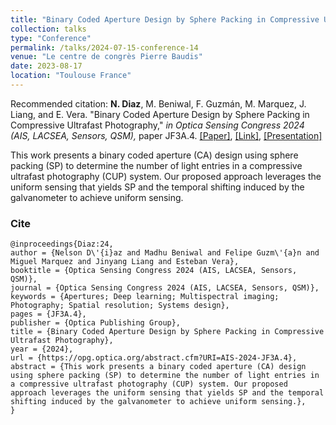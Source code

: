 ```yaml
---
title: "Binary Coded Aperture Design by Sphere Packing in Compressive Ultrafast Photography"
collection: talks
type: "Conference"
permalink: /talks/2024-07-15-conference-14
venue: "Le centre de congrès Pierre Baudis"
date: 2023-08-17
location: "Toulouse France"
---
```

Recommended citation: **N. Diaz**, M. Beniwal, F. Guzmán, M. Marquez, J. Liang, and E. Vera. "Binary Coded Aperture Design by Sphere Packing in Compressive Ultrafast Photography," <i>in Optica Sensing Congress 2024 (AIS, LACSEA, Sensors, QSM),</i> paper JF3A.4.  [[Paper]](https://nelson10.github.io/files/Conference15.pdf), [[Link]](https://opg.optica.org/abstract.cfm?uri=ais-2024-JF3A.4), [[Presentation]](https://nelson10.github.io/files/Presentation_COSI2024.pdf)

This work presents a binary coded aperture (CA) design using sphere packing (SP) to determine the number of light entries in a compressive ultrafast photography (CUP) system. Our proposed approach leverages the uniform sensing that yields SP and the temporal shifting induced by the galvanometer to achieve uniform sensing.

### Cite

```
@inproceedings{Diaz:24,
author = {Nelson D\'{i}az and Madhu Beniwal and Felipe Guzm\'{a}n and Miguel Marquez and Jinyang Liang and Esteban Vera},
booktitle = {Optica Sensing Congress 2024 (AIS, LACSEA, Sensors, QSM)},
journal = {Optica Sensing Congress 2024 (AIS, LACSEA, Sensors, QSM)},
keywords = {Apertures; Deep learning; Multispectral imaging; Photography; Spatial resolution; Systems design},
pages = {JF3A.4},
publisher = {Optica Publishing Group},
title = {Binary Coded Aperture Design by Sphere Packing in Compressive Ultrafast Photography},
year = {2024},
url = {https://opg.optica.org/abstract.cfm?URI=AIS-2024-JF3A.4},
abstract = {This work presents a binary coded aperture (CA) design using sphere packing (SP) to determine the number of light entries in a compressive ultrafast photography (CUP) system. Our proposed approach leverages the uniform sensing that yields SP and the temporal shifting induced by the galvanometer to achieve uniform sensing.},
}
```
